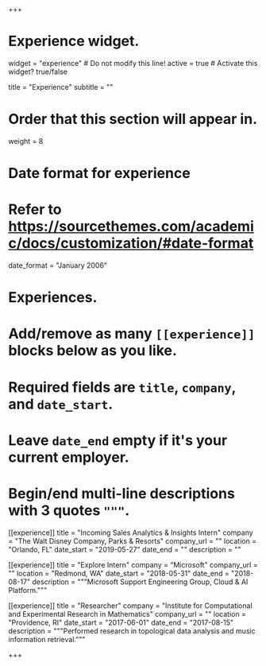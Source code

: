 +++
# Experience widget.
widget = "experience"  # Do not modify this line!
active = true  # Activate this widget? true/false

title = "Experience"
subtitle = ""

# Order that this section will appear in.
weight = 8

# Date format for experience
#   Refer to https://sourcethemes.com/academic/docs/customization/#date-format
date_format = "January 2006"

# Experiences.
#   Add/remove as many `[[experience]]` blocks below as you like.
#   Required fields are `title`, `company`, and `date_start`.
#   Leave `date_end` empty if it's your current employer.
#   Begin/end multi-line descriptions with 3 quotes `"""`.
[[experience]]
  title = "Incoming Sales Analytics & Insights Intern"
  company = "The Walt Disney Company, Parks & Resorts"
  company_url = ""
  location = "Orlando, FL"
  date_start = "2019-05-27"
  date_end = ""
  description = ""

[[experience]]
  title = "Explore Intern"
  company = "Microsoft"
  company_url = ""
  location = "Redmond, WA"
  date_start = "2018-05-31"
  date_end = "2018-08-17"
  description = """Microsoft Support Engineering Group, Cloud & AI Platform."""
  
[[experience]]
  title = "Researcher"
  company = "Institute for Computational and Experimental Research in Mathematics"
  company_url = ""
  location = "Providence, RI"
  date_start = "2017-06-01"
  date_end = "2017-08-15"
  description = """Performed research in topological data analysis and music information retrieval."""

+++
